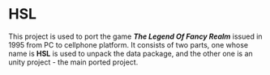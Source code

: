 # HSL
This project is used to port the game ***The Legend Of Fancy Realm*** issued in 1995 from PC to cellphone platform. It consists of two parts, one whose name is **HSL** is used to unpack the data package, and the other one is an unity project - the main ported project.  

